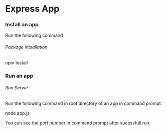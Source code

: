 Express App
================================ 

### Install an app

Run the following command

###### *Package intsallation*

npm install

### Run an app

###### *Run Server*

Run the following command in root directory of an app in command prompt.

node app.js

You can see the port number in command prompt after sucessfull run.

